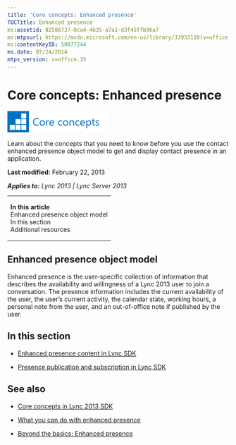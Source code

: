 ```yaml
---
title: 'Core concepts: Enhanced presence'
TOCTitle: Enhanced presence
ms:assetid: 82588737-0ca4-4b35-a7a1-d3f45ffb96a7
ms:mtpsurl: https://msdn.microsoft.com/en-us/library/JJ933110(v=office.15)
ms:contentKeyID: 50877244
ms.date: 07/24/2014
mtps_version: v=office.15
---
```


# Core concepts: Enhanced presence

![Core concepts](images/JJ933133.mod_icon_CoreConcepts_long(Office.15).png "Core concepts")

Learn about the concepts that you need to know before you use the contact enhanced presence object model to get and display contact presence in an application.

**Last modified:** February 22, 2013

***Applies to:** Lync 2013 | Lync Server 2013*

<table>
<colgroup>
<col style="width: 100%" />
</colgroup>
<tbody>
<tr class="odd">
<td><p><strong>In this article</strong><br />
Enhanced presence object model<br />
In this section<br />
Additional resources</p></td>
</tr>
</tbody>
</table>

## Enhanced presence object model

Enhanced presence is the user-specific collection of information that describes the availability and willingness of a Lync 2013 user to join a conversation. The presence information includes the current availability of the user, the user’s current activity, the calendar state, working hours, a personal note from the user, and an out-of-office note if published by the user.

## In this section

  - [Enhanced presence content in Lync SDK](enhanced-presence-content-in-lync-sdk.md)

  - [Presence publication and subscription in Lync SDK](presence-publication-and-subscription-in-lync-sdk.md)

## See also

  - [Core concepts in Lync 2013 SDK](core-concepts-in-lync-2013-sdk.md)

  - [What you can do with enhanced presence](what-you-can-do-with-enhanced-presence.md)

  - [Beyond the basics: Enhanced presence](beyond-the-basics-enhanced-presence.md)


